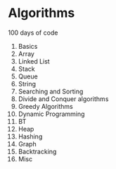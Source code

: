 # Algorithms

100 days of code

1. Basics 
2. Array
3. Linked List
4. Stack 
5. Queue
6. String
7. Searching and Sorting
8. Divide and Conquer algorithms 
9. Greedy Algorithms
10. Dynamic Programming
11. BT
12. Heap
13. Hashing
14. Graph
15. Backtracking
16. Misc
